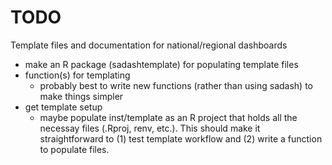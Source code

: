 
# TODO

Template files and documentation for national/regional dashboards

- make an R package (sadashtemplate) for populating template files
- function(s) for templating
    + probably best to write new functions (rather than using sadash) to make things simpler
- get template setup 
    + maybe populate inst/template as an R project that holds all the necessay files (.Rproj, renv, etc.). This should make it straightforward to (1) test template workflow and (2) write a function to populate files.